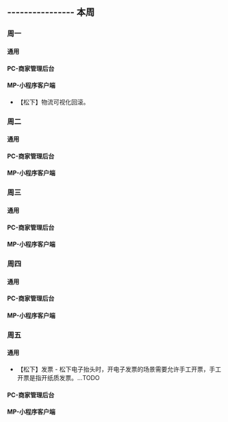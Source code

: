 ## ---------------- 本周

### 周一
#### 通用
#### PC-商家管理后台
#### MP-小程序客户端
* 【松下】物流可视化回滚。

### 周二
#### 通用
#### PC-商家管理后台
#### MP-小程序客户端

### 周三
#### 通用
#### PC-商家管理后台
#### MP-小程序客户端

### 周四
#### 通用
#### PC-商家管理后台
#### MP-小程序客户端

### 周五
#### 通用
* 【松下】发票 - 松下电子抬头时，开电子发票的场景需要允许手工开票，手工开票是指开纸质发票。...TODO
#### PC-商家管理后台
#### MP-小程序客户端
